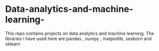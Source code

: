 # Data-analytics-and-machine-learning-
This repo contains projects on data analytics and machine learning. The libraries i have used here are pandas , numpy , matplotlib, seaborn and sklearn 
